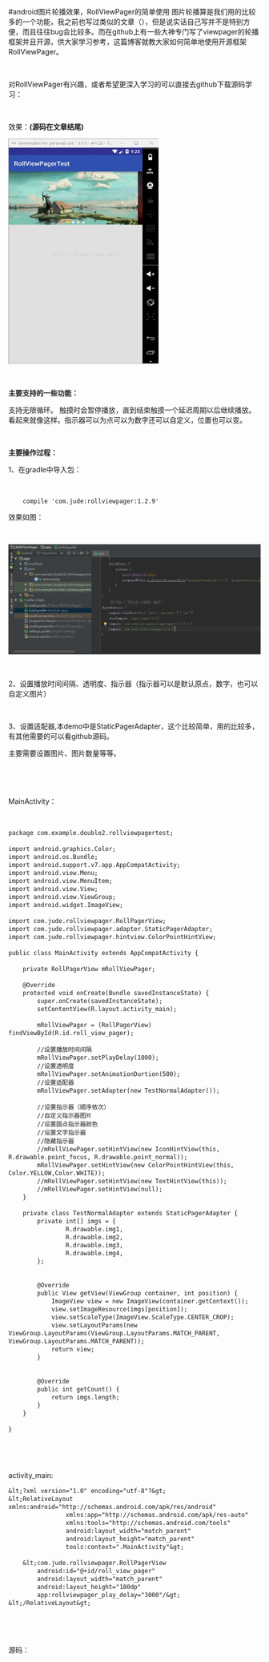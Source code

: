 #android图片轮播效果，RollViewPager的简单使用
图片轮播算是我们用的比较多的一个功能，我之前也写过类似的文章（），但是说实话自己写并不是特别方便，而且往往bug会比较多。而在github上有一些大神专门写了viewpager的轮播框架并且开源，供大家学习参考，这篇博客就教大家如何简单地使用开源框架RollViewPager。

 

对RollViewPager有兴趣，或者希望更深入学习的可以直接去github下载源码学习：

 

效果：**(源码在文章结尾)**

<img alt="" class="has" height="450" src="https://raw.githubusercontent.com/Double2hao/xujiajia_blog/main/img/2160.png" width="300">

 

**主要支持的一些功能：**

支持无限循环。 触摸时会暂停播放，直到结束触摸一个延迟周期以后继续播放。 看起来就像这样。指示器可以为点可以为数字还可以自定义，位置也可以变。

 

**主要操作过程：**

1、在gradle中导入包：

 

```
    compile 'com.jude:rollviewpager:1.2.9'
```

效果如图：

 

<img alt="" class="has" src="https://raw.githubusercontent.com/Double2hao/xujiajia_blog/main/img/2161.png">

 

2、设置播放时间间隔、透明度、指示器（指示器可以是默认原点，数字，也可以自定义图片）

 

3、设置适配器,本demo中是StaticPagerAdapter，这个比较简单，用的比较多，有其他需要的可以看github源码。

主要需要设置图片、图片数量等等。

 

 

MainActivity：

 

```
package com.example.double2.rollviewpagertest;

import android.graphics.Color;
import android.os.Bundle;
import android.support.v7.app.AppCompatActivity;
import android.view.Menu;
import android.view.MenuItem;
import android.view.View;
import android.view.ViewGroup;
import android.widget.ImageView;

import com.jude.rollviewpager.RollPagerView;
import com.jude.rollviewpager.adapter.StaticPagerAdapter;
import com.jude.rollviewpager.hintview.ColorPointHintView;

public class MainActivity extends AppCompatActivity {

    private RollPagerView mRollViewPager;

    @Override
    protected void onCreate(Bundle savedInstanceState) {
        super.onCreate(savedInstanceState);
        setContentView(R.layout.activity_main);

        mRollViewPager = (RollPagerView) findViewById(R.id.roll_view_pager);

        //设置播放时间间隔
        mRollViewPager.setPlayDelay(1000);
        //设置透明度
        mRollViewPager.setAnimationDurtion(500);
        //设置适配器
        mRollViewPager.setAdapter(new TestNormalAdapter());

        //设置指示器（顺序依次）
        //自定义指示器图片
        //设置圆点指示器颜色
        //设置文字指示器
        //隐藏指示器
        //mRollViewPager.setHintView(new IconHintView(this, R.drawable.point_focus, R.drawable.point_normal));
        mRollViewPager.setHintView(new ColorPointHintView(this, Color.YELLOW,Color.WHITE));
        //mRollViewPager.setHintView(new TextHintView(this));
        //mRollViewPager.setHintView(null);
    }

    private class TestNormalAdapter extends StaticPagerAdapter {
        private int[] imgs = {
                R.drawable.img1,
                R.drawable.img2,
                R.drawable.img3,
                R.drawable.img4,
        };


        @Override
        public View getView(ViewGroup container, int position) {
            ImageView view = new ImageView(container.getContext());
            view.setImageResource(imgs[position]);
            view.setScaleType(ImageView.ScaleType.CENTER_CROP);
            view.setLayoutParams(new ViewGroup.LayoutParams(ViewGroup.LayoutParams.MATCH_PARENT, ViewGroup.LayoutParams.MATCH_PARENT));
            return view;
        }


        @Override
        public int getCount() {
            return imgs.length;
        }
    }

}

```

 

 

activity_main:

```
&lt;?xml version="1.0" encoding="utf-8"?&gt;
&lt;RelativeLayout xmlns:android="http://schemas.android.com/apk/res/android"
                xmlns:app="http://schemas.android.com/apk/res-auto"
                xmlns:tools="http://schemas.android.com/tools"
                android:layout_width="match_parent"
                android:layout_height="match_parent"
                tools:context=".MainActivity"&gt;

    &lt;com.jude.rollviewpager.RollPagerView
        android:id="@+id/roll_view_pager"
        android:layout_width="match_parent"
        android:layout_height="180dp"
        app:rollviewpager_play_delay="3000"/&gt;
&lt;/RelativeLayout&gt;

```

 

 

源码：

 

 